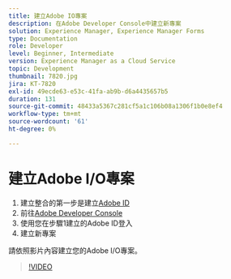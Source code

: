 ```yaml
---
title: 建立Adobe IO專案
description: 在Adobe Developer Console中建立新專案
solution: Experience Manager, Experience Manager Forms
type: Documentation
role: Developer
level: Beginner, Intermediate
version: Experience Manager as a Cloud Service
topic: Development
thumbnail: 7820.jpg
jira: KT-7820
exl-id: 49ecde63-e53c-41fa-ab9b-d6a4435657b5
duration: 131
source-git-commit: 48433a5367c281cf5a1c106b08a1306f1b0e8ef4
workflow-type: tm+mt
source-wordcount: '61'
ht-degree: 0%

---
```


# 建立Adobe I/O專案

1. 建立整合的第一步是建立[Adobe ID](https://account.adobe.com/)
1. 前往[Adobe Developer Console](https://console.adobe.io/home)
1. 使用您在步驟1建立的Adobe ID登入
1. 建立新專案

請依照影片內容建立您的Adobe I/O專案。

>[!VIDEO](https://video.tv.adobe.com/v/333220?quality=12&learn=on)
